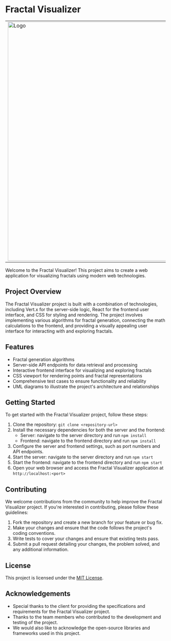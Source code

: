 # Fractal Visualizer

|   |   |
|---|---|
| <img src="https://github.com/azhan3/Fractal_Visualizer/assets/96319134/7e2e5723-40a7-4c58-aed4-360f4b123fc5" alt="Logo" width="750"> | This project aims to develop a program that generates visual representations of fractal models derived from the topological properties of Zp. Users can specify a value for p and explore the fractal patterns exhibited by Zp for a range of integers, comparing numbers of specific forms. The program provides an intuitive visual interface to analyze and understand the fractal structures, offering insights into the relationships within Zp. |


Welcome to the Fractal Visualizer! This project aims to create a web application for visualizing fractals using modern web technologies.

## Project Overview

The Fractal Visualizer project is built with a combination of technologies, including Vert.x for the server-side logic, React for the frontend user interface, and CSS for styling and rendering. The project involves implementing various algorithms for fractal generation, connecting the math calculations to the frontend, and providing a visually appealing user interface for interacting with and exploring fractals.

## Features

- Fractal generation algorithms
- Server-side API endpoints for data retrieval and processing
- Interactive frontend interface for visualizing and exploring fractals
- CSS viewport for rendering points and fractal representations
- Comprehensive test cases to ensure functionality and reliability
- UML diagrams to illustrate the project's architecture and relationships

## Getting Started

To get started with the Fractal Visualizer project, follow these steps:

1. Clone the repository: `git clone <repository-url>`
2. Install the necessary dependencies for both the server and the frontend:
    - Server: navigate to the server directory and run `npm install`
    - Frontend: navigate to the frontend directory and run `npm install`
3. Configure the server and frontend settings, such as port numbers and API endpoints.
4. Start the server: navigate to the server directory and run `npm start`
5. Start the frontend: navigate to the frontend directory and run `npm start`
6. Open your web browser and access the Fractal Visualizer application at `http://localhost:<port>`

## Contributing

We welcome contributions from the community to help improve the Fractal Visualizer project. If you're interested in contributing, please follow these guidelines:

1. Fork the repository and create a new branch for your feature or bug fix.
2. Make your changes and ensure that the code follows the project's coding conventions.
3. Write tests to cover your changes and ensure that existing tests pass.
4. Submit a pull request detailing your changes, the problem solved, and any additional information.

## License

This project is licensed under the [MIT License](LICENSE.md).

## Acknowledgements

- Special thanks to the client for providing the specifications and requirements for the Fractal Visualizer project.
- Thanks to the team members who contributed to the development and testing of the project.
- We would also like to acknowledge the open-source libraries and frameworks used in this project.
